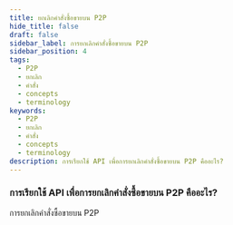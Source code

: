 ```yaml
---
title: ยกเลิกคำสั่งซื้อขายบน P2P
hide_title: false
draft: false
sidebar_label: การยกเลิกคำสั่งซื้อขายบน P2P
sidebar_position: 4
tags:
  - P2P
  - ยกเลิก
  - คำสั่ง
  - concepts
  - terminology
keywords:
  - P2P
  - ยกเลิก
  - คำสั่ง
  - concepts
  - terminology
description: การเรียกใช้ API เพื่อการยกเลิกคำสั่งซื้อขายบน P2P คืออะไร?
---
```


### การเรียกใช้ API เพื่อการยกเลิกคำสั่งซื้อขายบน P2P คืออะไร?

การยกเลิกคำสั่งซื้อขายบน P2P
